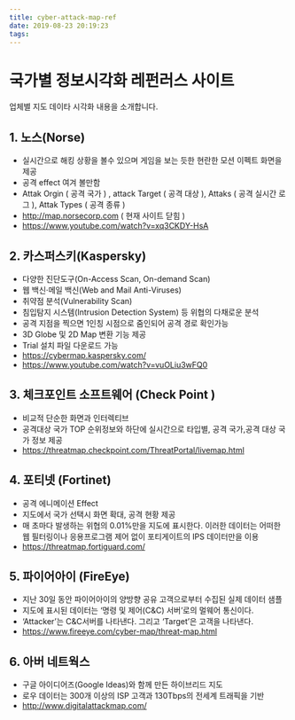 ```yaml
---
title: cyber-attack-map-ref
date: 2019-08-23 20:19:23
tags:
---
```

# 국가별 정보시각화 레펀러스 사이트

업체별 지도 데이타 시각화 내용을 소개합니다.

## 1. 노스(Norse)
 
- 실시간으로 해킹 상황을 볼수 있으며 게임을 보는 듯한 현란한 모션 이펙트 화면을 제공
- 공격 effect 여겨 볼만함
- Attak Orgin ( 공격 국가 ) , attack Target ( 공격 대상 ), Attaks ( 공격 실시간 로그 ), Attak Types ( 공격 종류 )
- http://map.norsecorp.com ( 현재 사이트 닫힘 )
- https://www.youtube.com/watch?v=xq3CKDY-HsA
 
## 2. 카스퍼스키(Kaspersky) 
    
- 다양한 진단도구(On-Access Scan, On-demand Scan) 
- 웹 백신·메일 백신(Web and Mail Anti-Viruses) 
- 취약점 분석(Vulnerability Scan)
- 침입탐지 시스템(Intrusion Detection System) 등 위협의 다채로운 분석
- 공격 지점을 찍으면 1인칭 시점으로 줌인되어 공격 경로 확인가능
- 3D Globe 및 2D Map 변환 기능 제공
- Trial 설치 파일 다운로드 가능
- https://cybermap.kaspersky.com/
- https://www.youtube.com/watch?v=vuOLiu3wFQ0


## 3. 체크포인트 소프트웨어 (Check Point )
      
- 비교적 단순한 화면과 인터렉티브
- 공격대상 국가 TOP 순위정보와 하단에 실시간으로  타입별, 공격 국가,공격 대상 국가 정보 제공
- https://threatmap.checkpoint.com/ThreatPortal/livemap.html


## 4. 포티넷 (Fortinet)
      
- 공격 에니메이션 Effect
- 지도에서 국가 선택시 화면 확대, 공격 현황 제공
- 매 초마다 발생하는 위협의 0.01%만을 지도에 표시한다. 이러한 데이터는 어떠한 웹 필터링이나 응용프로그램 제어 없이 포티게이트의 IPS 데이터만을 이용
- https://threatmap.fortiguard.com/


## 5. 파이어아이 (FireEye)
   
- 지난 30일 동안 파이어아이의 양방향 공유 고객으로부터 수집된 실제 데이터 샘플
- 지도에 표시된 데이터는 ‘명령 및 제어(C&C) 서버’로의 멀웨어 통신이다. 
- ‘Attacker’는 C&C서버를 나타낸다. 그리고 ‘Target’은 고객을 나타낸다.
- https://www.fireeye.com/cyber-map/threat-map.html


## 6. 아버 네트웍스 
   
- 구글 아이디어즈(Google Ideas)와 함께 만든 하이브리드 지도
- 로우 데이터는 300개 이상의 ISP 고객과 130Tbps의 전세계 트래픽을 기반
- http://www.digitalattackmap.com/

